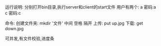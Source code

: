 运行说明:
分别打开bin目录,执行server和client的start文件
用户有两个: a 密码:a   c 密码:c

命令:
创建文件夹:   mkdir '文件'  中间 空格 隔开
上传:   put up.jpg
下载:   get down.jpg

可并发,有文件校验,进度条